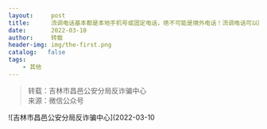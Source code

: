 ```yaml
---
layout:     post
title:      流调电话基本都是本地手机号或固定电话，绝不可能是境外电话！流调电话可以回拨回去，诈骗电话基本都不可能正常回拨！流调电话只
date:       2022-03-10
author:     转载
header-img: img/the-first.png
catalog:   false
tags:
    - 其他
---
```


<blockquote><p>转载：吉林市昌邑公安分局反诈骗中心<br>
来源：微信公众号</p></blockquote>

![吉林市昌邑公安分局反诈骗中心](2022-03-10
